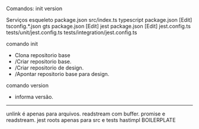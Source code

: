 Comandos:
  init
  version

Serviços
  esqueleto
    package.json
    src/index.ts
  typescript
    package.json [Edit]
    tsconfig.*.json
  gts
    package.json [Edit]
  jest
    package.json [Edit]
    jest.config.ts
    tests/unit/jest.config.ts
    tests/integration/jest.config.ts


comando init
  - Clona repositorio base
  - /Criar repositorio base.
  - /Criar repositorio de design.
  - /Apontar repositorio base para design.

comando version
  - informa versão.


---------
unlink é apenas para arquivos.
readstream com buffer.
promise e readstream.
jest roots apenas para src e tests hastimpl BOILERPLATE
